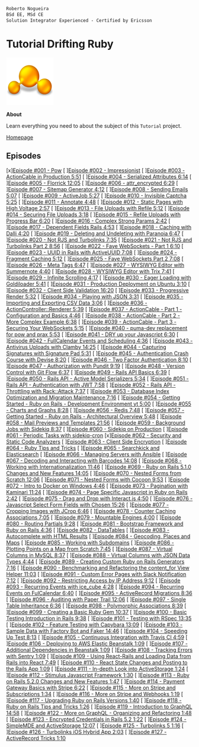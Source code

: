 ```
Roberto Nogueira
BSd EE, MSd CE
Solution Integrator Experienced - Certified by Ericsson
```
# Tutorial Drifting Ruby

![tutorial image](images/tutorial.png)

**About**

Learn everything you need to about the subject of this `Tutorial` project.

[Homepage](https://www.youtube.com/watch?v=Kt_QznC8r9s&list=PLoQwKu-bfLSZ6kkTy48Vdt6IJqYUaPjKr)

## Episodes
[x][Episode #001 - Pow](https://www.youtube.com/watch?v=FI8uZ8jqr94&index=138&list=PLoQwKu-bfLSZ6kkTy48Vdt6IJqYUaPjKr)
[ ][Episode #002 - Impressionist](https://www.youtube.com/watch?v=YgPAZUw7wfk&list=PLoQwKu-bfLSZ6kkTy48Vdt6IJqYUaPjKr&index=137)
[ ][Episode #003 - ActionCable in Production 5:51](https://www.youtube.com/watch?v=4dum1S-RxpU&index=136&list=PLoQwKu-bfLSZ6kkTy48Vdt6IJqYUaPjKr)
[ ][Episode #004 - Serialized Attributes 6:14](https://www.youtube.com/watch?v=uSxN2W1hCOk&list=PLoQwKu-bfLSZ6kkTy48Vdt6IJqYUaPjKr&index=135)
[ ][Episode #005 - Florrick 12:05](https://www.youtube.com/watch?v=FQW_7sBjBu0&list=PLoQwKu-bfLSZ6kkTy48Vdt6IJqYUaPjKr&index=134)
[ ][Episode #006 - attr_encrypted 6:29](https://www.youtube.com/watch?v=XkMGVJ3Cosk&list=PLoQwKu-bfLSZ6kkTy48Vdt6IJqYUaPjKr&index=133)
[ ][Episode #007 - Sitemap Generator 4:12](https://www.youtube.com/watch?v=NGn2QCC85yQ&index=132&list=PLoQwKu-bfLSZ6kkTy48Vdt6IJqYUaPjKr)
[ ][Episode #008 - Sending Emails 5:07](https://www.youtube.com/watch?v=ZUXYE4kMaWs&list=PLoQwKu-bfLSZ6kkTy48Vdt6IJqYUaPjKr&index=131)
[ ][Episode #009 - ActiveJob 5:27](https://www.youtube.com/watch?v=KIg0cZWFaGE&list=PLoQwKu-bfLSZ6kkTy48Vdt6IJqYUaPjKr&index=130)
[ ][Episode #010 - Invisible Captcha 5:25](https://www.youtube.com/watch?v=H8NpV3klg9A&index=129&list=PLoQwKu-bfLSZ6kkTy48Vdt6IJqYUaPjKr)
[ ][Episode #011 - Annotate 4:48]()
[ ][Episode #012 - Static Pages with High Voltage 2:57]()
[ ][Episode #013 - File Uploads with Refile 5:12]()
[ ][Episode #014 - Securing File Uploads 3:18]()
[ ][Episode #015 - Refile Uploads with Progress Bar 6:20]()
[ ][Episode #016 - Complex Strong Params 2:42]()
[ ][Episode #017 - Dependent Fields Rails 4:53]()
[ ][Episode #018 - Caching with Dalli 4:20]()
[ ][Episode #019 - Deleting and Undeleting with Paranoia 6:47]()
[ ][Episode #020 - Not RJS and Turbolinks 7:35]()
[ ][Episode #021 - Not RJS and Turbolinks Part 2 8:56]()
[ ][Episode #022 - Faye WebSockets - Part 1 6:10]()
[ ][Episode #023 - UUID in Rails with ActiveUUID 7:08]()
[ ][Episode #024 - Fragment Caching 5:12]()
[ ][Episode #025 - Faye WebSockets Part 2 7:08]()
[ ][Episode #026 - Meta Tags 6:47]()
[ ][Episode #027 - WYSIWYG Editor with Summernote 4:40]()
[ ][Episode #028 - WYSIWYG Editor with Trix 7:41]()
[ ][Episode #029 - Infinite Scrolling 4:17]()
[ ][Episode #030 - Eager Loading with Goldiloader 5:41]()
[ ][Episode #031 - Production Deployment on Ubuntu 3:10]()
[ ][Episode #032 - Client Side Validation 16:20]()
[ ][Episode #033 - Progressive Render 5:32]()
[ ][Episode #034 - Playing with JSON 3:31]()
[ ][Episode #035 - Importing and Exporting CSV Data 3:06]()
[ ][Episode #036 - ActionController::Renderer 5:39]()
[ ][Episode #037 - ActionCable - Part 1 - Configuration and Basics 4:46]()
[ ][Episode #038 - ActionCable - Part 2 - More Complex Example 6:38]()
[ ][Episode #039 - ActionCable - Part 3 - Securing Your WebSockets 5:15]()
[ ][Episode #040 - puma-dev replacement for pow and prax 5:53]()
[ ][Episode #041 - DRY up your Javascript 6:30]()
[ ][Episode #042 - FullCalendar Events and Scheduling 4:36]()
[ ][Episode #043 - Antivirus Uploads with Clamby 14:25]()
[ ][Episode #044 - Capturing Signatures with Signature Pad 5:31]()
[ ][Episode #045 - Authentication Crash Course with Devise 8:20]()
[ ][Episode #046 - Two Factor Authentication 8:10]()
[ ][Episode #047 - Authorization with Pundit 9:19]()
[ ][Episode #048 - Version Control with Git Flow 6:37]()
[ ][Episode #049 - Rails API Basics 6:39]()
[ ][Episode #050 - Rails API - Active Model Serializers 5:34]()
[ ][Episode #051 - Rails API - Authentication with JWT 7:58]()
[ ][Episode #052 - Rails API - Throttling with Rack::Attack 7:37]()
[ ][Episode #053 - Database Index Optimization and Migration Maintenance 7:16]()
[ ][Episode #054 - Getting Started - Ruby on Rails - Development Environment yt 5:00]()
[ ][Episode #055 - Charts and Graphs 8:28]()
[ ][Episode #056 - Redis 7:48]()
[ ][Episode #057 - Getting Started - Ruby on Rails - Architectural Overview 5:48]()
[ ][Episode #058 - Mail Previews and Templates 21:56]()
[ ][Episode #059 - Background Jobs with Sidekiq 8:37]()
[ ][Episode #060 - Sidekiq on Production]()
[ ][Episode #061 - Periodic Tasks with sidekiq-cron]()
[x][Episode #062 - Security and Static Code Analyzers](https://www.youtube.com/watch?v=HYGuCettuGA&list=PLoQwKu-bfLSZ6kkTy48Vdt6IJqYUaPjKr&index=77)
[ ][Episode #063 - Client Side Encryption]()
[ ][Episode #064 - Ruby Tips and Tricks]()
[ ][Episode #065 - Searchkick and Elasticsearch]()
[ ][Episode #066 - Managing Servers with Ansible]()
[ ][Episode #067 - Decoding and Interacting with Barcodes 14:08]()
[ ][Episode #068 - Working with Internationalization 11:46]()
[ ][Episode #069 - Ruby on Rails 5.1.0 Changes and New Features 14:05]()
[ ][Episode #070 - Nested Forms from Scratch 12:06]()
[ ][Episode #071 - Nested Forms with Cocoon 9:53]()
[ ][Episode #072 - Intro to Docker on Windows 4:46]()
[ ][Episode #073 - Pagination with Kaminari 11:24]()
[ ][Episode #074 - Page Specific Javascript in Ruby on Rails 2:42]()
[ ][Episode #075 - Drag and Drop with Interact.js 4:50]()
[ ][Episode #076 - Javascript Select Form Fields with Chosen 15:26]()
[ ][Episode #077 - Cropping Images with JCrop 6:46]()
[ ][Episode #078 - Counter Caching Associations 7:05]()
[ ][Episode #079 - Mountable Engines 4:00]()
[ ][Episode #080 - Routing Partials 9:28]()
[ ][Episode #081 - Bootstrap Framework and Ruby on Rails 4:36]()
[ ][Episode #082 - DataTables]()
[ ][Episode #083 - Autocomplete with HTML Results]()
[ ][Episode #084 - Geocoding, Places and Maps]()
[ ][Episode #085 - Working with Subdomains]()
[ ][Episode #086 - Plotting Points on a Map from Scratch 7:45]()
[ ][Episode #087 - Virtual Columns in MySQL 8:37]()
[ ][Episode #088 - Virtual Columns with JSON Data Types 4:44]()
[ ][Episode #089 - Creating Custom Ruby on Rails Generators 7:16]()
[ ][Episode #090 - Benchmarking and Refactoring the content_for View Helper 11:03]()
[ ][Episode #091 - Custom Error Pages with Slack Notification 7:12]()
[ ][Episode #092 - Restricting Access by IP Address 9:12]()
[ ][Episode #093 - Recurring Events with ice_cube 4:28]()
[ ][Episode #094 - Recurring Events on FulCalendar 6:40]()
[ ][Episode #095 - ActiveRecord Migrations 8:36]()
[ ][Episode #096 - Auditing with Paper Trail 12:06]()
[ ][Episode #097 - Single Table Inheritance 6:36]()
[ ][Episode #098 - Polymorphic Associations 8:39]()
[ ][Episode #099 - Creating a Basic Ruby Gem 10:37]()
[ ][Episode #100 - Basic Testing Introduction in Rails 9:38]()
[ ][Episode #101 - Testing with RSpec 13:35]()
[ ][Episode #102 - Feature Testing with Capybara 13:09]()
[ ][Episode #103 - Sample Data with Factory Bot and Faker 14:46]()
[ ][Episode #104 - Speeding Up Test 8:13]()
[ ][Episode #105 - Continuous Integration with Travis CI 4:59]()
[ ][Episode #106 - Deploying to AWS Elastic Beanstalk 1:09]()
[ ][Episode #107 - Additional Dependencies in Beanstalk 1:09]()
[ ][Episode #108 - Tracking Errors with Sentry 1:09]()
[ ][Episode #109 - Using React-Rails and Loading Data from Rails into React 7:49]()
[ ][Episode #110 - React State Changes and Posting to the Rails App 1:09]()
[ ][Episode #111 - In-depth Look into ActiveStorage 1:24]()
[ ][Episode #112 - Stimulus Javascript Framework 1:30]()
[ ][Episode #113 - Ruby on Rails 5.2.0 Changes and New Features 1:47]()
[ ][Episode #114 - Payment Gateway Basics with Stripe 6:22]()
[ ][Episode #115 - More on Stripe and Subscriptions 1:34]()
[ ][Episode #116 - More on Stripe and Webhooks 1:19]()
[ ][Episode #117 - Upgrading Ruby on Rails Versions  1:40]()
[ ][Episode #118 - Ruby on Rails Tips and Tricks 1:26]()
[ ][Episode #119 - Introduction to GraphQL 14:58]()
[ ][Episode #122 - More on GraphQL - Organizing and Refactoring 1:48]()
[ ][Episode #123 - Encrypted Credentials in Rails 5.2 1:22]()
[ ][Episode #124 - SimpleMDE and ActiveStorage 12:07]()
[ ][Episode #125 - Turbolinks 5 1:16]()
[ ][Episode #126 - Turbolinks iOS Hybrid App 2:03]()
[ ][Episode #127 - ActiveRecord Tricks 1:10]()
